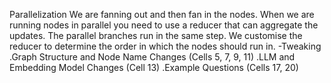 Parallelization
We are fanning out and then fan in the nodes. When we are running nodes in parallel you need to use a reducer that can aggregate the updates. The parallel branches run in the same step. We customise the reducer to determine the order in which the nodes should run in.
  -Tweaking
  .Graph Structure and Node Name Changes (Cells 5, 7, 9, 11)
  .LLM and Embedding Model Changes (Cell 13)
  .Example Questions (Cells 17, 20)
